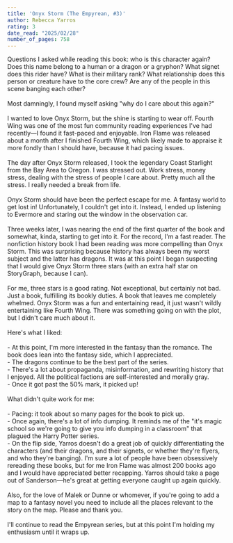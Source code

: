 ```yaml
---
title: 'Onyx Storm (The Empyrean, #3)'
author: Rebecca Yarros
rating: 3
date_read: "2025/02/28"
number_of_pages: 758
---
```


Questions I asked while reading this book: who is this character again? Does this name belong to a human or a dragon or a gryphon? What signet does this rider have? What is their military rank? What relationship does this person or creature have to the core crew? Are any of the people in this scene banging each other? <br/><br/>Most damningly, I found myself asking "why do I care about this again?"<br/><br/>I wanted to love Onyx Storm, but the shine is starting to wear off. Fourth Wing was one of the most fun community reading experiences I've had recently—I found it fast-paced and enjoyable. Iron Flame was released about a month after I finished Fourth Wing, which likely made to appraise it more fondly than I should have, because it had pacing issues. <br/><br/>The day after Onyx Storm released, I took the legendary Coast Starlight from the Bay Area to Oregon. I was stressed out. Work stress, money stress, dealing with the stress of people I care about. Pretty much all the stress. I really needed a break from life.<br/><br/>Onyx Storm should have been the perfect escape for me. A fantasy world to get lost in! Unfortunately, I couldn't get into it. Instead, I ended up listening to Evermore and staring out the window in the observation car. <br/><br/>Three weeks later, I was nearing the end of the first quarter of the book and somewhat, kinda, starting to get into it. For the record, I'm a fast reader. The nonfiction history book I had been reading was more compelling than Onyx Storm. This was surprising because history has always been my worst subject and the latter has dragons. It was at this point I began suspecting that I would give Onyx Storm three stars (with an extra half star on StoryGraph, because I can).<br/><br/>For me, three stars is a good rating. Not exceptional, but certainly not bad. Just a book, fulfilling its bookly duties. A book that leaves me completely whelmed. Onyx Storm was a fun and entertaining read, it just wasn't wildly entertaining like Fourth Wing. There was something going on with the plot, but I didn't care much about it.<br/><br/>Here's what I liked:<br/><br/>- At this point, I'm more interested in the fantasy than the romance. The book does lean into the fantasy side, which I appreciated.<br/>- The dragons continue to be the best part of the series.<br/>- There's a lot about propaganda, misinformation, and rewriting history that I enjoyed. All the political factions are self-interested and morally gray.<br/>- Once it got past the 50% mark, it picked up! <br/><br/>What didn't quite work for me:<br/><br/>- Pacing: it took about so many pages for the book to pick up. <br/>- Once again, there's a lot of info dumping. It reminds me of the "it's magic school so we're going to give you info dumping in a classroom" that plagued the Harry Potter series. <br/>- On the flip side, Yarros doesn't do a great job of quickly differentiating the characters (and their dragons, and their signets, or whether they're flyers, and who they're banging). I'm sure a lot of people have been obsessively rereading these books, but for me Iron Flame was almost 200 books ago and I would have appreciated better recapping. Yarros should take a page out of Sanderson—he's great at getting everyone caught up again quickly.<br/><br/>Also, for the love of Malek or Dunne or whomever, if you're going to add a map to a fantasy novel you need to include all the places relevant to the story on the map. Please and thank you. <br/><br/>I'll continue to read the Empyrean series, but at this point I'm holding my enthusiasm until it wraps up.